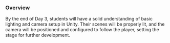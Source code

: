 ### Overview
By the end of Day 3, students will have a solid understanding of basic lighting and camera setup in Unity. Their scenes will be properly lit, and the camera will be positioned and configured to follow the player, setting the stage for further development.